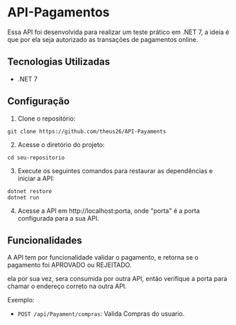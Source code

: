 # API-Pagamentos

Essa API foi desenvolvida para realizar um teste prático em .NET 7, a ideia é que por ela seja autorizado as transações de pagamentos online.

## Tecnologias Utilizadas

* .NET 7


## Configuração

1. Clone o repositório:

```
git clone https://github.com/theus26/API-Payaments
```

2. Acesse o diretório do projeto:

```
cd seu-repositorio
```

3. Execute os seguintes comandos para restaurar as dependências e iniciar a API:

```
dotnet restore
dotnet run
```

4. Acesse a API em http://localhost:porta, onde "porta" é a porta configurada para a sua API.

## Funcionalidades

A API tem por funcionalidade validar o pagamento, e retorna se o pagamento foi APROVADO ou REJEITADO.

ela por sua vez, sera consumida por outra API, então verifique a porta para chamar o endereço correto na outra API.


Exemplo:

* `POST /api/Payament/compras`: Valida Compras do usuario.




